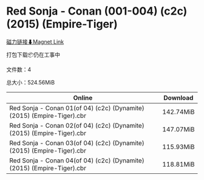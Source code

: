 # Red Sonja - Conan (001-004) (c2c) (2015) (Empire-Tiger)

[磁力链接⬇Magnet Link](magnet:?xt=urn:btih:e50f8d03586892f8c1dd6bf5dffbc80cd7c6553a&dn=Red%20Sonja%20-%20Conan%20%28001-004%29%20%28c2c%29%20%282015%29%20%28Empire-Tiger%29)

打包下载📦仍在工事中

文件数：4

总大小：524.56MiB

Online | Download
--- | ---
Red Sonja - Conan 01(of 04) (c2c) (Dynamite) (2015) (Empire-Tiger).cbr | 142.74MiB
Red Sonja - Conan 02(of 04) (c2c) (Dynamite) (2015) (Empire-Tiger).cbr | 147.07MiB
Red Sonja - Conan 03(of 04) (c2c) (Dynamite) (2015) (Empire-Tiger).cbr | 115.93MiB
Red Sonja - Conan 04(of 04) (c2c) (Dynamite) (2015) (Empire-Tiger).cbr | 118.81MiB